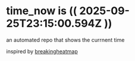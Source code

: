# time_now is (( 2025-09-25T23:15:00.594Z ))

an automated repo that shows the currnent time

inspired by [breakingheatmap](https://github.com/breakingheatmap/breakingheatmap)